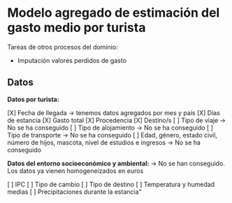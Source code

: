 # Modelo agregado de estimación del gasto medio por turista

Tareas de otros procesos del dominio:

- Imputación valores perdidos de gasto




## Datos

**Datos por turista:**

[X] Fecha de llegada -> tenemos datos agregados por mes y país
[X] Días de estancia
[X] Gasto total
[X] Procedencia
[X] Destino/s
[ ] Tipo de viaje -> No se ha conseguido
[ ] Tipo de alojamiento -> No se ha conseguido
[ ] Tipo de transporte -> No se ha conseguido
[ ] Edad, género, estado civil, número de hijos, mascota, nivel de estudios e ingresos -> No se ha conseguido

**Datos del entorno socioeconómico y ambiental:** -> No se han conseguido. Los datos ya vienen homogeneizados en euros

[ ] IPC 
[ ] Tipo de cambio
[ ] Tipo de destino
[ ] Temperatura y humedad medias
[ ] Precipitaciones durante la estancia"



